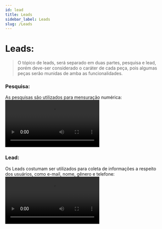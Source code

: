```yaml
---
id: lead
title: Leads
sidebar_label: Leads
slug: /Leads
---
```


# Leads:

> O tópico de leads, será separado em duas partes, pesquisa e lead, porém deve-ser considerado o caráter de cada peça, pois algumas peças serão munidas de amba as funcionalidades.

### Pesquisa:
As pesquisas são utilizados para mensuração numérica:
<video
 class="col col--12" controls>
  <source src="/videos/video-14.webm" />
  Your browser does not support HTML video.
</video>

### Lead:
Os Leads costumam ser utilizados para coleta de informações a respeito dos usuários, como e-mail, nome, gênero e telefone: 
<video
 class="col col--12" controls>
  <source src="/videos/video-15.webm" />
  Your browser does not support HTML video.
</video>
